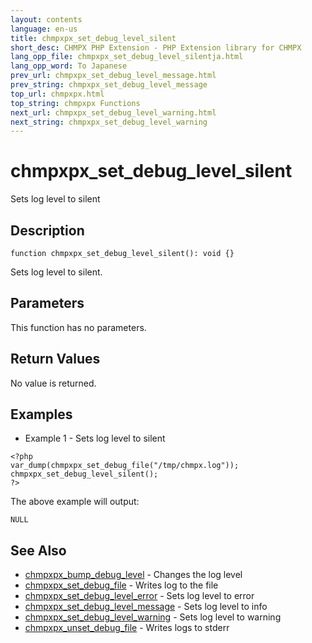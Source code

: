 ```yaml
---
layout: contents
language: en-us
title: chmpxpx_set_debug_level_silent
short_desc: CHMPX PHP Extension - PHP Extension library for CHMPX
lang_opp_file: chmpxpx_set_debug_level_silentja.html
lang_opp_word: To Japanese
prev_url: chmpxpx_set_debug_level_message.html
prev_string: chmpxpx_set_debug_level_message
top_url: chmpxpx.html
top_string: chmpxpx Functions
next_url: chmpxpx_set_debug_level_warning.html
next_string: chmpxpx_set_debug_level_warning
---
```


# chmpxpx_set_debug_level_silent
Sets log level to silent

## Description

```
function chmpxpx_set_debug_level_silent(): void {}
```

Sets log level to silent.

## Parameters
This function has no parameters.

## Return Values
No value is returned. 

## Examples
- Example 1 - Sets log level to silent

```
<?php
var_dump(chmpxpx_set_debug_file("/tmp/chmpx.log"));
chmpxpx_set_debug_level_silent();
?>
```

The above example will output:

```
NULL
```


## See Also
- [chmpxpx_bump_debug_level](chmpxpx_bump_debug_level.html) - Changes the log level
- [chmpxpx_set_debug_file](chmpxpx_set_debug_file.html) - Writes log to the file
- [chmpxpx_set_debug_level_error](chmpxpx_set_debug_level_error.html) - Sets log level to error
- [chmpxpx_set_debug_level_message](chmpxpx_set_debug_level_message.html) - Sets log level to info
- [chmpxpx_set_debug_level_warning](chmpxpx_set_debug_level_warning.html) - Sets log level to warning
- [chmpxpx_unset_debug_file](chmpxpx_unset_debug_file.html) - Writes logs to stderr
